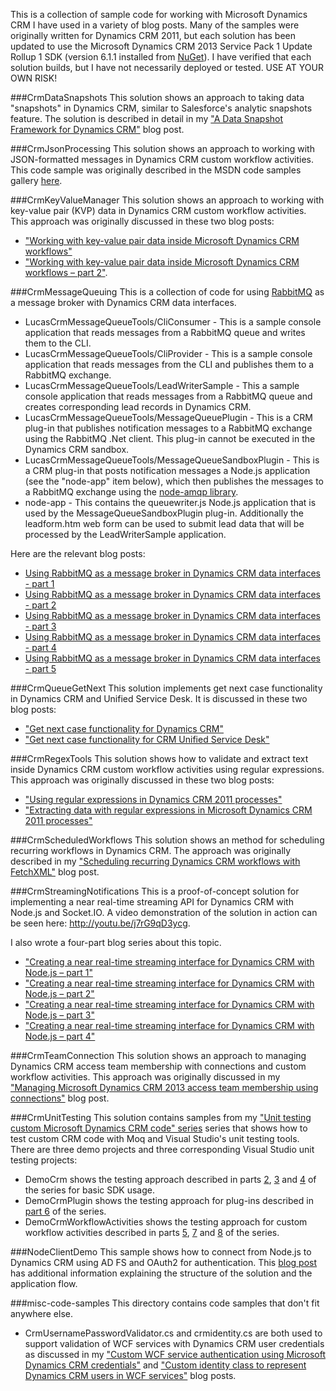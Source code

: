 This is a collection of sample code for working with Microsoft Dynamics CRM I have used in a variety of blog posts. Many of the samples were originally written for Dynamics CRM 2011, but each solution has been updated to use the Microsoft Dynamics CRM 2013 Service Pack 1 Update Rollup 1 SDK (version 6.1.1 installed from [NuGet](http://www.nuget.org/packages/Microsoft.CrmSdk.Workflow/6.1.1)). I have verified that each solution builds, but I have not necessarily deployed or tested. USE AT YOUR OWN RISK!

###CrmDataSnapshots
This solution shows an approach to taking data "snapshots" in Dynamics CRM, similar to Salesforce's analytic snapshots feature. The solution is described in detail in my ["A Data Snapshot Framework for Dynamics CRM"](http://www.alexanderdevelopment.net/post/2013/07/23/data-snapshot-framework-for-dynamics-crm) blog post. 

###CrmJsonProcessing
This solution shows an approach to working with JSON-formatted messages in Dynamics CRM custom workflow activities. This code sample was originally described in the MSDN code samples gallery [here](https://code.msdn.microsoft.com/Postingprocessing-JSON-in-396ead03). 

###CrmKeyValueManager
This solution shows an approach to working with key-value pair (KVP) data in Dynamics CRM custom workflow activities. This approach was originally discussed in these two blog posts:

- ["Working with key-value pair data inside Microsoft Dynamics CRM workflows"](http://alexanderdevelopment.net/post/2014/01/14/working-with-key-value-pair-data-inside-microsoft-dynamics-crm-workflows/)
- ["Working with key-value pair data inside Microsoft Dynamics CRM workflows – part 2"](http://alexanderdevelopment.net/post/2014/01/16/working-with-key-value-pair-data-inside-microsoft-dynamics-crm-workflows-part-2/).

###CrmMessageQueuing
This is a collection of code for using [RabbitMQ](http://www.rabbitmq.com/) as a message broker with Dynamics CRM data interfaces.

- LucasCrmMessageQueueTools/CliConsumer - This is a sample console application that reads messages from a RabbitMQ queue and writes them to the CLI.
- LucasCrmMessageQueueTools/CliProvider - This is a sample console application that reads messages from the CLI and publishes them to a RabbitMQ exchange.
- LucasCrmMessageQueueTools/LeadWriterSample - This a sample console application that reads messages from a RabbitMQ queue and creates corresponding lead records in Dynamics CRM.
- LucasCrmMessageQueueTools/MessageQueuePlugin - This is a CRM plug-in that publishes notification messages to a RabbitMQ exchange using the RabbitMQ .Net client. This plug-in cannot be executed in the Dynamics CRM sandbox.
- LucasCrmMessageQueueTools/MessageQueueSandboxPlugin - This is a CRM plug-in that posts notification messages a Node.js application (see the "node-app" item below), which then publishes the messages to a RabbitMQ exchange using the [node-amqp library](https://github.com/postwait/node-amqp/).
- node-app - This contains the queuewriter.js Node.js application that is used by the MessageQueueSandboxPlugin plug-in. Additionally the leadform.htm web form can be used to submit lead data that will be processed by the LeadWriterSample application.

Here are the relevant blog posts:

- [Using RabbitMQ as a message broker in Dynamics CRM data interfaces - part 1](http://alexanderdevelopment.net/post/2015/01/12/using-rabbitmq-as-a-message-broker-in-dynamics-crm-data-interfaces-part-1/)
- [Using RabbitMQ as a message broker in Dynamics CRM data interfaces - part 2](http://alexanderdevelopment.net/post/2015/01/14/using-rabbitmq-as-a-message-broker-in-dynamics-crm-data-interfaces-part-2/)
- [Using RabbitMQ as a message broker in Dynamics CRM data interfaces - part 3](http://alexanderdevelopment.net/post/2015/01/20/using-rabbitmq-as-a-message-broker-in-dynamics-crm-data-interfaces-part-3/)
- [Using RabbitMQ as a message broker in Dynamics CRM data interfaces - part 4](http://alexanderdevelopment.net/post/2015/01/22/using-rabbitmq-as-a-message-broker-in-dynamics-crm-data-interfaces-part-4/)
- [Using RabbitMQ as a message broker in Dynamics CRM data interfaces - part 5](http://alexanderdevelopment.net/post/2015/01/27/using-rabbitmq-as-a-message-broker-in-dynamics-crm-data-interfaces-part-5/)

###CrmQueueGetNext
This solution implements get next case functionality in Dynamics CRM and Unified Service Desk. It is discussed in these two blog posts: 

- ["Get next case functionality for Dynamics CRM"](http://alexanderdevelopment.net/post/2015/10/02/get-next-case-functionality-for-dynamics-crm/)
- ["Get next case functionality for CRM Unified Service Desk"](http://alexanderdevelopment.net/post/2015/10/08/get-next-case-functionality-for-crm-unified-service-desk/) 

###CrmRegexTools
This solution shows how to validate and extract text inside Dynamics CRM custom workflow activities using regular expressions. This approach was originally discussed in these two blog posts:

- ["Using regular expressions in Dynamics CRM 2011 processes"](http://alexanderdevelopment.net/post/2013/09/03/using-regular-expressions-in-dynamics-crm-2011-processes-2/)
- ["Extracting data with regular expressions in Microsoft Dynamics CRM 2011 processes"](http://alexanderdevelopment.net/post/2013/09/09/extracting-data-with-regular-expressions-in-microsoft-dynamics-crm-2011-processes-2/)

###CrmScheduledWorkflows
This solution shows an method for scheduling recurring workflows in Dynamics CRM. The approach was originally described in my ["Scheduling recurring Dynamics CRM workflows with FetchXML"](http://www.alexanderdevelopment.net/post/2013/05/18/scheduling-recurring-dynamics-crm-workflows-with-fetchxml/) blog post.

###CrmStreamingNotifications
This is a proof-of-concept solution for implementing a near real-time streaming API for Dynamics CRM with Node.js and Socket.IO. A video demonstration of the solution in action can be seen here: http://youtu.be/j7rG9qD3ycg.

I also wrote a four-part blog series about this topic.

- ["Creating a near real-time streaming interface for Dynamics CRM with Node.js – part 1"](http://alexanderdevelopment.net/post/2014/12/03/creating-a-near-real-time-streaming-interface-for-dynamics-crm-with-node-js-part-1/)
- ["Creating a near real-time streaming interface for Dynamics CRM with Node.js – part 2"](http://alexanderdevelopment.net/post/2014/12/05/creating-a-near-real-time-streaming-interface-for-dynamics-crm-with-node-js-part-2/)
- ["Creating a near real-time streaming interface for Dynamics CRM with Node.js – part 3"](http://alexanderdevelopment.net/post/2014/12/09/creating-a-near-real-time-streaming-interface-for-dynamics-crm-with-node-js-part-3/)
- ["Creating a near real-time streaming interface for Dynamics CRM with Node.js – part 4"](http://alexanderdevelopment.net/post/2014/12/11/creating-a-near-real-time-streaming-interface-for-dynamics-crm-with-node-js-part-4/)

###CrmTeamConnection
This solution shows an approach to managing Dynamics CRM access team membership with connections and custom workflow activities. This approach was originally discussed in my ["Managing Microsoft Dynamics CRM 2013 access team membership using connections"](http://alexanderdevelopment.net/post/2014/01/09/managing-microsoft-dynamics-crm-2013-access-team-membership-using-connections-2/) blog post.

###CrmUnitTesting
This solution contains samples from my ["Unit testing custom Microsoft Dynamics CRM code" series](http://alexanderdevelopment.net/post/2013/10/01/unit-testing-custom-microsoft-dynamics-crm-code-part-1/) series that shows how to test custom CRM code with Moq and Visual Studio's unit testing tools. There are three demo projects and three corresponding Visual Studio unit testing projects:

- DemoCrm shows the testing approach described in parts [2](http://alexanderdevelopment.net/post/2013/10/08/unit-testing-custom-microsoft-dynamics-crm-code-part-2/), [3](http://alexanderdevelopment.net/post/2013/10/09/unit-testing-custom-microsoft-dynamics-crm-code-part-3/) and [4](http://alexanderdevelopment.net/post/2013/10/16/unit-testing-custom-microsoft-dynamics-crm-code-part-4/) of the series for basic SDK usage.
- DemoCrmPlugin shows the testing approach for plug-ins described in [part 6](http://alexanderdevelopment.net/post/2013/10/20/unit-testing-custom-microsoft-dynamics-crm-code-part-6-plug-ins/) of the series.
- DemoCrmWorkflowActivities shows the testing approach for custom workflow activities described in parts [5](http://alexanderdevelopment.net/post/2013/10/16/unit-testing-custom-microsoft-dynamics-crm-code-part-5/), [7](http://alexanderdevelopment.net/post/2013/10/23/unit-testing-custom-microsoft-dynamics-crm-code-part-7-web-requests/) and [8](http://alexanderdevelopment.net/post/2013/10/23/unit-testing-custom-microsoft-dynamics-crm-code-part-8-exception-raising/) of the series.

###NodeClientDemo
This sample shows how to connect from Node.js to Dynamics CRM using AD FS and OAuth2 for authentication. This [blog post](http://www.alexanderdevelopment.net/post/2015/01/24/authenticating-from-a-node.js-client-to-dynamics-crm-via-ad-fs-and-oauth2) has additional information explaining the structure of the solution and the application flow.

###misc-code-samples
This directory contains code samples that don't fit anywhere else.
- CrmUsernamePasswordValidator.cs and crmidentity.cs are both used to support validation of WCF services with Dynamics CRM user credentials as discussed in my ["Custom WCF service authentication using Microsoft Dynamics CRM credentials"](http://alexanderdevelopment.net/post/2013/08/01/custom-wcf-service-authentication-using-microsoft-dynamics-crm-credentials-2/) and ["Custom identity class to represent Dynamics CRM users in WCF services"](http://alexanderdevelopment.net/post/2013/08/26/custom-identity-class-to-represent-dynamics-crm-users-in-wcf-services/) blog posts.

